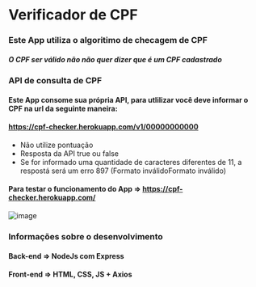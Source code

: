 # Verificador de CPF

### Este App utiliza o algoritimo de checagem de CPF

##### O CPF ser válido não não quer dizer que é um CPF cadastrado

### API de consulta de CPF

#### Este App consome sua própria API, para utlilizar você deve informar o CPF na url da seguinte maneira:
#### https://cpf-checker.herokuapp.com/v1/00000000000 

<ul>
  <li>Não utilize pontuação</li>
  <li>Resposta da API true ou false</li>
  <li>Se for informado uma quantidade de caracteres diferentes de 11, a respostá será um erro 897 (Formato inválidoFormato inválido)</li>
</ul>

#### Para testar o funcionamento do App => https://cpf-checker.herokuapp.com/

![image](https://user-images.githubusercontent.com/36743233/172264500-2f200a12-e6ef-4f22-bea7-57d4f4a010f9.png)


### Informações sobre o desenvolvimento 

#### Back-end => NodeJs com Express
#### Front-end => HTML, CSS, JS + Axios
